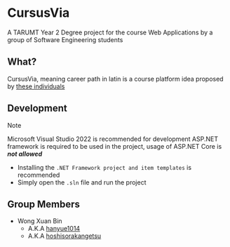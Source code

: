# CursusVia
A TARUMT Year 2 Degree project for the course Web Applications by a group of Software Engineering students

## What?
CursusVia, meaning career path in latin is a course platform idea proposed by [these individuals](#group-members)

## Development
> [!NOTE]
> Microsoft Visual Studio 2022 is recommended for development
> ASP.NET framework is required to be used in the project, usage of ASP.NET Core is ***not allowed***
- Installing the `.NET Framework project and item templates` is recommended
- Simply open the `.sln` file and run the project

## Group Members
- Wong Xuan Bin
	- A.K.A [hanyue1014](https://github.com/hanyue1014)
	- A.K.A [hoshisorakangetsu](https://github.com/hoshisorakangetsu)